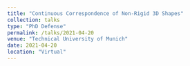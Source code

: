 ```yaml
---
title: "Continuous Correspondence of Non-Rigid 3D Shapes"
collection: talks
type: "PhD Defense"
permalink: /talks/2021-04-20
venue: "Technical University of Munich"
date: 2021-04-20
location: "Virtual"
---
```

